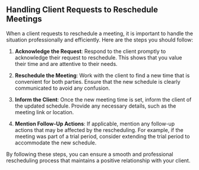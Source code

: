 ## Handling Client Requests to Reschedule Meetings

When a client requests to reschedule a meeting, it is important to handle the situation professionally and efficiently. Here are the steps you should follow:

1. **Acknowledge the Request**: Respond to the client promptly to acknowledge their request to reschedule. This shows that you value their time and are attentive to their needs.

2. **Reschedule the Meeting**: Work with the client to find a new time that is convenient for both parties. Ensure that the new schedule is clearly communicated to avoid any confusion.

3. **Inform the Client**: Once the new meeting time is set, inform the client of the updated schedule. Provide any necessary details, such as the meeting link or location.

4. **Mention Follow-Up Actions**: If applicable, mention any follow-up actions that may be affected by the rescheduling. For example, if the meeting was part of a trial period, consider extending the trial period to accommodate the new schedule.

By following these steps, you can ensure a smooth and professional rescheduling process that maintains a positive relationship with your client.